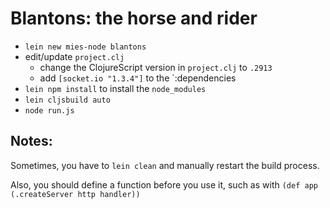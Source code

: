 
# Blantons: the horse and rider

- `lein new mies-node blantons`
- edit/update `project.clj`
    - change the ClojureScript version in `project.clj` to `.2913`
    - add `[socket.io "1.3.4"]` to the `:dependencies
- `lein npm install` to install the `node_modules`
- `lein cljsbuild auto`
- `node run.js`

## Notes:

Sometimes, you have to `lein clean` and manually restart the build process.

Also, you should define a function before you use it, such as with `(def app (.createServer http handler))`

